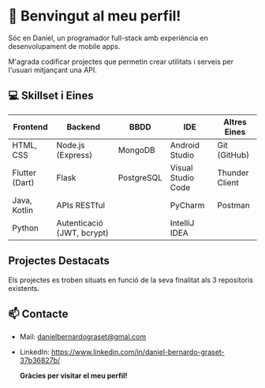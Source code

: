 # 👋 Benvingut al meu perfil!

Sóc en Daniel, un programador full-stack amb experiència en desenvolupament de mobile apps. 

M'agrada codificar projectes que permetin crear utilitats i serveis per l'usuari mitjançant una API.

## 💻 Skillset i Eines

| **Frontend**         | **Backend**                | **BBDD**                | **IDE**                  | **Altres Eines**      |
|-----------------------|----------------------------|--------------------------|--------------------------|-----------------------|
| HTML, CSS          | Node.js (Express)                   |MongoDB               | Android Studio         | Git (GitHub)        |
| Flutter (Dart)     | Flask       | PostgreSQL            | Visual Studio Code     | Thunder Client      |
| Java, Kotlin       | APIs RESTful    |                                  | PyCharm                | Postman             |
| Python             | Autenticació (JWT, bcrypt) |                         | IntelliJ IDEA         |                       |




## Projectes Destacats

Els projectes es troben situats en funció de la seva finalitat als 3 repositoris existents.

## 📫 Contacte

- Mail: danielbernardograset@gmal.com
- LinkedIn: https://www.linkedin.com/in/daniel-bernardo-graset-37b36827b/


     **Gràcies per visitar el meu perfil!**
